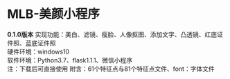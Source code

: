 # MLB-美颜小程序
**0.1.0版本**
实现功能：美白、滤镜、瘦脸、人像抠图、添加文字、凸透镜、红底证件照、蓝底证件照   
硬件环境：windows10  
软件环境：Python3.7、flask1.1.1、微信小程序  
注：下载后可直接使用
附含：61个特征点与81个特征点文件、font：字体文件 

